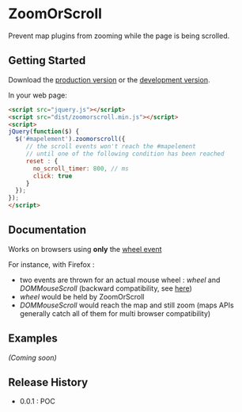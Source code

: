 # ZoomOrScroll

Prevent map plugins from zooming while the page is being scrolled.

## Getting Started

Download the [production version][min] or the [development version][max].

[min]: https://raw.github.com/challet/jquery-zoomorscroll/master/dist/jquery.zoomorscroll.min.js
[max]: https://raw.github.com/challet/jquery-zoomorscroll/master/dist/jquery.zoomorscroll.js

In your web page:

```html
<script src="jquery.js"></script>
<script src="dist/zoomorscroll.min.js"></script>
<script>
jQuery(function($) {
  $('#mapelement').zoomorscroll({
     // the scroll events won't reach the #mapelement
     // until one of the following condition has been reached
     reset : {
       no_scroll_timer: 800, // ms
       click: true
     }
  }); 
});
</script>
```

## Documentation

Works on browsers using **only** the [wheel event](https://developer.mozilla.org/en-US/docs/Web/Events/wheel)

For instance, with Firefox : 
 * two events are thrown for an actual mouse wheel : *wheel* and *DOMMouseScroll* (backward compatibility, see [here](https://developer.mozilla.org/en-US/docs/Web/Events/wheel#The_event_order_with_legacy_mouse_scroll_events))
 * *wheel* would be held by ZoomOrScroll
 * *DOMMouseScroll* would reach the map and still zoom (maps APIs generally catch all of them for multi browser compatibility)

## Examples
_(Coming soon)_

## Release History
* 0.0.1 : POC
